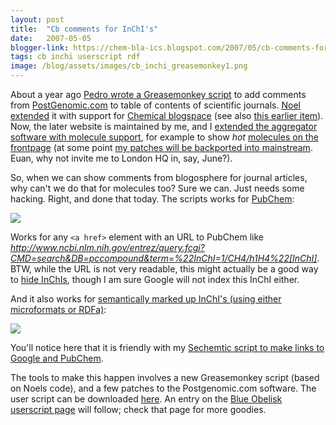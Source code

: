 ```yaml
---
layout: post
title:  "Cb comments for InChI's"
date:   2007-05-05
blogger-link: https://chem-bla-ics.blogspot.com/2007/05/cb-comments-for-inchis.html
tags: cb inchi userscript rdf
image: /blog/assets/images/cb_inchi_greasemonkey1.png
---
```


About a year ago [Pedro wrote a Greasemonkey script](http://pbeltrao.blogspot.com/2006/05/postgenomics-script-for-firefox-i-am.html)
to add comments from [PostGenomic.com](http://www.postgenomic.com/) to table of contents of scientific journals.
[Noel extended](http://baoilleach.blogspot.com/2007/04/add-quotes-from-postgenomic-and.html) it with support for
[Chemical blogspace](http://wiki.cubic.uni-koeln.de/cb/) (see also [this earlier item](http://chemicalblogspace.blogspot.com/2007/03/jacs-toc-featuring-your-review.html)).
Now, the later website is maintained by me, and I
[extended the aggregator software with molecule support](http://chemicalblogspace.blogspot.com/2006/12/hacking-inchi-support-into-cb.html),
for example to show *hot* [molecules on the frontpage](http://chemicalblogspace.blogspot.com/2007/02/latest-blogged-molecules-on-front-page.html)
(at some point [my patches will be backported into mainstream](http://www.ghastlyfop.com/blog/2007/05/quick-notices.html).
Euan, why not invite me to London HQ in, say, June?).

So, when we can show comments from blogosphere for journal articles, why can't we do that for molecules too? Sure we can.
Just needs some hacking. Right, and done that today. The scripts works for [PubChem](http://pubchem.ncbi.nlm.nih.gov/):

![](/blog/assets/images/cb_inchi_greasemonkey1.png)

Works for any `<a href>` element with an URL to PubChem like *http://www.ncbi.nlm.nih.gov/entrez/query.fcgi?CMD=search&DB=pccompound&term=%22InChI=1/CH4/h1H4%22[InChI]*.
BTW, while the URL is not very readable, this might actually be a good way to [hide InChIs](http://chem-bla-ics.blogspot.com/2007/02/invisible-inchis.html),
though I am sure Google will not index this InChI either.

And it also works for [semantically marked up InChI's (using either microformats or RDFa)](http://chem-bla-ics.blogspot.com/2006/12/including-smiles-cml-and-inchi-in.html):

![](/blog/assets/images/cb_inchi_greasemonkey.png)

You'll notice here that it is friendly with my
[Sechemtic script to make links to Google and PubChem](http://chem-bla-ics.blogspot.com/2006/12/smiles-cas-and-inchi-in-blogs.html).

The tools to make this happen involves a new Greasemonkey script (based on Noels code), and a few patches to the Postgenomic.com software.
The user script can be downloaded [here](http://userscripts.org/scripts/show/9002). An entry on the
[Blue Obelisk userscript page](http://wiki.cubic.uni-koeln.de/bowiki/index.php/Using_Javascript_and_Greasemonkey_for_Chemistry)
will follow; check that page for more goodies.

